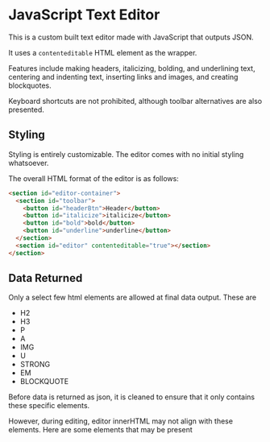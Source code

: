 # JavaScript Text Editor

This is a custom built text editor made with JavaScript that outputs JSON.

It uses a `contenteditable` HTML element as the wrapper.

Features include making headers, italicizing, bolding, and underlining text, centering and indenting text, inserting links and images, and creating blockquotes.

Keyboard shortcuts are not prohibited, although toolbar alternatives are also presented.

## Styling

Styling is entirely customizable. The editor comes with no initial styling whatsoever.

The overall HTML format of the editor is as follows:

```html
<section id="editor-container">
  <section id="toolbar">
    <button id="headerBtn">Header</button>
    <button id="italicize">italicize</button>
    <button id="bold">bold</button>
    <button id="underline">underline</button>
  </section>
  <section id="editor" contenteditable="true"></section>
</section>
```

## Data Returned

Only a select few html elements are allowed at final data output. These are

- H2
- H3
- P
- A
- IMG
- U
- STRONG
- EM
- BLOCKQUOTE

Before data is returned as json, it is cleaned to ensure that it only contains these specific elements.

However, during editing, editor innerHTML may not align with these elements. Here are some elements that may be present
